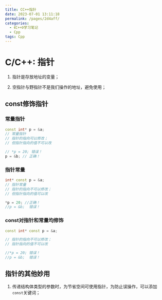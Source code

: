 ```yaml
---
title: CC++指针
date: 2023-07-01 13:11:18
permalink: /pages/2d4aff/
categories:
  - 《C++》学习笔记
  - Cpp
tags: Cpp
---
```

# C/C++: 指针

1. 指针是存放地址的变量；

2. 空指针与野指针不是我们操作的地址，避免使用；


## const修饰指针

### 常量指针

```cpp
const int* p = &a;
// 常量指针
// 指针的指向可以修改；
// 但指针指向的值不可以改

// *p = 20; 错误！
p = &b;	// 正确！
```

### 指针常量

```cpp
int* const p = &a;
// 指针常量
// 指针的指向不可以修改；
// 但指针指向的值可以改

*p = 20; //正确！
//p = &b;  错误！
```

### const对指针和常量均修饰

```cpp
const int* const p = &a;

// 指针的指向不可以修改；
// 指针指向的值不可以改

//*p = 20; 错误！
//p = &b;  错误！
```

## 指针的其他妙用

1. 传递结构体类型的参数时，为节省空间可使用指针，为防止误操作，可以添加`const`关键词；